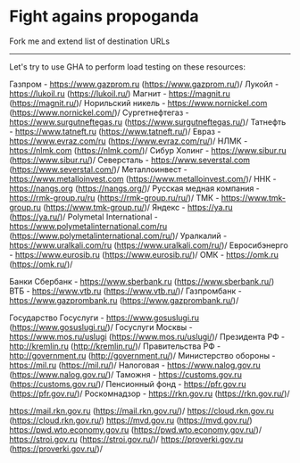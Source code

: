 # Fight agains propoganda

Fork me and extend list of destination URLs

---

Let's try to use GHA to perform load testing on these resources:

Газпром - https://www.gazprom.ru (https://www.gazprom.ru/)/ 
Лукойл - https://lukoil.ru (https://lukoil.ru/)
Магнит - https://magnit.ru (https://magnit.ru/)/
Норильский никель - https://www.nornickel.com (https://www.nornickel.com/)/
Сургетнефтегаз - https://www.surgutneftegas.ru (https://www.surgutneftegas.ru/)/
Татнефть - https://www.tatneft.ru (https://www.tatneft.ru/)/
Евраз - https://www.evraz.com/ru (https://www.evraz.com/ru/)/
НЛМК - https://nlmk.com (https://nlmk.com/)/
Сибур Холинг - https://www.sibur.ru (https://www.sibur.ru/)/
Северсталь - https://www.severstal.com (https://www.severstal.com/)/
Металлоинвест - https://www.metalloinvest.com (https://www.metalloinvest.com/)/
ННК - https://nangs.org (https://nangs.org/)/
Русская медная компания - https://rmk-group.ru/ru (https://rmk-group.ru/ru/)/
ТМК - https://www.tmk-group.ru (https://www.tmk-group.ru/)/
Яндекс - https://ya.ru (https://ya.ru/)/
Polymetal International - https://www.polymetalinternational.com/ru (https://www.polymetalinternational.com/ru/)/
Уралкалий - https://www.uralkali.com/ru (https://www.uralkali.com/ru/)/
Евросибэнерго - https://www.eurosib.ru (https://www.eurosib.ru/)/
ОМК - https://omk.ru (https://omk.ru/)/

Банки
Сбербанк - https://www.sberbank.ru (https://www.sberbank.ru/)
ВТБ - https://www.vtb.ru (https://www.vtb.ru/)/
Газпромбанк - https://www.gazprombank.ru (https://www.gazprombank.ru/)/

Государство
Госуслуги - https://www.gosuslugi.ru (https://www.gosuslugi.ru/)/
Госуслуги Москвы - https://www.mos.ru/uslugi (https://www.mos.ru/uslugi/)/
Президента РФ - http://kremlin.ru (http://kremlin.ru/)/
Правительства РФ - http://government.ru (http://government.ru/)/
Министерство обороны - https://mil.ru (https://mil.ru/)/
Налоговая - https://www.nalog.gov.ru (https://www.nalog.gov.ru/)/
Таможня - https://customs.gov.ru (https://customs.gov.ru/)/
Пенсионный фонд - https://pfr.gov.ru (https://pfr.gov.ru/)/
Роскомнадзор - https://rkn.gov.ru (https://rkn.gov.ru/)/

https://mail.rkn.gov.ru (https://mail.rkn.gov.ru/)/
https://cloud.rkn.gov.ru (https://cloud.rkn.gov.ru/)
https://mvd.gov.ru (https://mvd.gov.ru/)
https://pwd.wto.economy.gov.ru (https://pwd.wto.economy.gov.ru/)/ 
https://stroi.gov.ru (https://stroi.gov.ru/)/
https://proverki.gov.ru (https://proverki.gov.ru/)/
